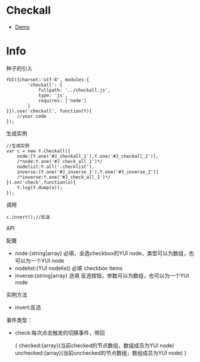 # Checkall

- [Demo](http://taobao-wd.github.com/checkall/demo/demo.html)

# Info

种子的引入

	YUI({charset:'utf-8', modules:{
			'checkall': {
				fullpath: '../checkall.js',
				type: 'js',
				requires: ['node']
			}
	}}).use('checkall', function(Y){
		//your code
	});

生成实例


	//生成实例
	var c = new Y.Checkall({
		node:[Y.one('#J_checkall_1'),Y.one('#J_checkall_2')],
		/*node:Y.one('#J_check_all_1')*/
		nodelist:Y.all('.checklist'),
		inverse:[Y.one('#J_inverse_1'),Y.one('#J_inverse_2')]
		/*inverse:Y.one('#J_check_all_1')*/
	}).on('check',function(o){
		Y.log(Y.dump(o));
	});

调用

	c.invert();//反选

API

配置	
- node:{string|array} 必填，全选checkbox的YUI node，类型可以为数组，也可以为一个YUI node
- nodelist:{YUI nodelist} 必填  checkbox items
- inverse:{string|array} 选填 反选按钮，参数可以为数组，也可以为一个YUI node

实例方法
- invert:反选			

事件类型：

- check:每次点击触发的切换事件，带回

	{
		checked:{array}(当前checked的节点数组，数组成员为YUI node)
		unchecked:{array}(当前unchecked的节点数组，数组成员为YUI node)
	}
		

